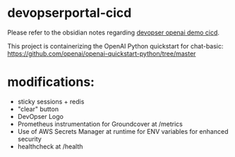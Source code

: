 # devopserportal-cicd

Please refer to the obsidian notes regarding [devopser openai demo cicd](https://github.com/DevOpser-io/obsidianvault/blob/main/DevOpser%20OpenAI%20Demo%20CICD.md).

This project is containerizing the OpenAI Python quickstart for chat-basic:
https://github.com/openai/openai-quickstart-python/tree/master

# modifications:
- sticky sessions + redis
- "clear" button
- DevOpser Logo
- Prometheus instrumentation for Groundcover at /metrics
- Use of AWS Secrets Manager at runtime for ENV variables for enhanced security
- healthcheck at /health
